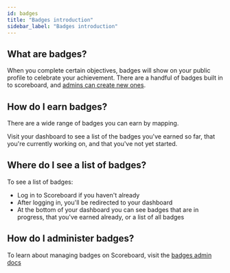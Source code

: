 ```yaml
---
id: badges
title: "Badges introduction"
sidebar_label: "Badges introduction"
---
```


## What are badges?

When you complete certain objectives, badges will show on your public profile to celebrate your achievement. There are a handful of badges built in to scoreboard, and [admins can create new ones](admin/create-badge.md).

## How do I earn badges?

There are a wide range of badges you can earn by mapping.

Visit your dashboard to see a list of the badges you've earned so far, that you're currently working on, and that you've not yet started.

## Where do I see a list of badges?

To see a list of badges:

- Log in to Scoreboard if you haven't already
- After logging in, you'll be redirected to your dashboard
- At the bottom of your dashboard you can see badges that are in progress, that you've earned already, or a list of all badges
  
## How do I administer badges?

To learn about managing badges on Scoreboard, visit the [badges admin docs](admin/badges.md)

